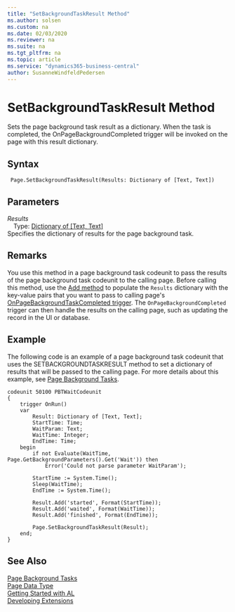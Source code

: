 ```yaml
---
title: "SetBackgroundTaskResult Method"
ms.author: solsen
ms.custom: na
ms.date: 02/03/2020
ms.reviewer: na
ms.suite: na
ms.tgt_pltfrm: na
ms.topic: article
ms.service: "dynamics365-business-central"
author: SusanneWindfeldPedersen
---
```

[//]: # (START>DO_NOT_EDIT)
[//]: # (IMPORTANT:Do not edit any of the content between here and the END>DO_NOT_EDIT.)
[//]: # (Any modifications should be made in the .xml files in the ModernDev repo.)
# SetBackgroundTaskResult Method
Sets the page background task result as a dictionary. When the task is completed, the OnPageBackgroundCompleted trigger will be invoked on the page with this result dictionary.


## Syntax
```
 Page.SetBackgroundTaskResult(Results: Dictionary of [Text, Text])
```
## Parameters
*Results*  
&emsp;Type: [Dictionary of [Text, Text]](../dictionary/dictionary-data-type.md)  
Specifies the dictionary of results for the page background task.  



[//]: # (IMPORTANT: END>DO_NOT_EDIT)

## Remarks

You use this method in a page background task codeunit to pass the results of the page background task codeunit to the calling page. Before calling this method, use the [Add method](../dictionary/dictionary-add-method.md) to populate the `Results` dictionary with the key-value pairs that you want to pass to calling page's [OnPageBackgroundTaskCompleted trigger](../../triggers/devenv-onpagebackgroundtaskcompleted-trigger.md). The `OnPageBackgroundCompleted` trigger can then handle the results on the calling page, such as updating the record in the UI or database.
    
## Example

The following code is an example of a page background task codeunit that uses the SETBACKGROUNDTASKRESULT method to set a dictionary of results that will be passed to the calling page. For more details about this example, see [Page Background Tasks](../../devenv-page-background-tasks.md).
   
```
codeunit 50100 PBTWaitCodeunit
{
    trigger OnRun()
    var
        Result: Dictionary of [Text, Text];
        StartTime: Time;
        WaitParam: Text;
        WaitTime: Integer;
        EndTime: Time;
    begin
        if not Evaluate(WaitTime, Page.GetBackgroundParameters().Get('Wait')) then
            Error('Could not parse parameter WaitParam');

        StartTime := System.Time();
        Sleep(WaitTime);
        EndTime := System.Time();

        Result.Add('started', Format(StartTime));
        Result.Add('waited', Format(WaitTime));
        Result.Add('finished', Format(EndTime));

        Page.SetBackgroundTaskResult(Result);
    end;
}

```

## See Also

[Page Background Tasks](../../devenv-page-background-tasks.md)  
[Page Data Type](page-data-type.md)  
[Getting Started with AL](../../devenv-get-started.md)  
[Developing Extensions](../../devenv-dev-overview.md)